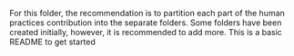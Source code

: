 For this folder, the recommendation is to partition each part of the human practices contribution into the separate folders. 
Some folders have been created initially, however, it is recommended to add more. This is a basic README to get started
